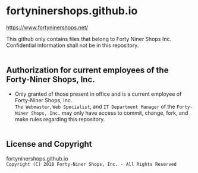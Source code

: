 # fortyninershops.github.io
https://www.fortyninershops.net/

This github only contains files that belong to Forty Niner Shops Inc. <br/>
Confidential information shall not be in this repository. <br/> <br/>

## Authorization for current employees of the Forty-Niner Shops, Inc.
- Only granted of those present in office and is a current employee of Forty-Niner Shops, Inc.<br/>
`The Webmaster`, `Web Specialist`, and `IT Department Manager` of the `Forty-Niner Shops, Inc.` may only have access 
     to commit, change, fork, and make rules regarding this repository. <br/> <br/>


                              
## License and Copyright
fortyninershops.github.io    
                            `Copyright (C) 2018 Forty-Niner Shops, Inc. - All Rights Reserved` 
